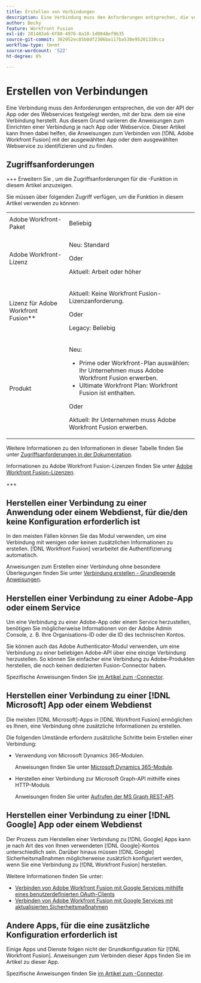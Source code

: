 ```yaml
---
title: Erstellen von Verbindungen
description: Eine Verbindung muss den Anforderungen entsprechen, die von der API der App oder des Webservices festgelegt werden, mit der bzw. dem sie eine Verbindung herstellt. Aus diesem Grund variieren die Anweisungen zum Einrichten einer Verbindung je nach App oder Webservice. Dieser Artikel kann Ihnen dabei helfen, die Anweisungen zum Verbinden von mit  [!DNL Adobe Workfront Fusion]  ausgewählten App oder dem ausgewählten Webservice zu identifizieren und zu finden.
author: Becky
feature: Workfront Fusion
exl-id: 281403a6-6f88-4976-8a10-1d0848ef9b35
source-git-commit: 362952ec85b0df2306ba117ba530e95201330cca
workflow-type: tm+mt
source-wordcount: '522'
ht-degree: 0%

---
```


# Erstellen von Verbindungen

Eine Verbindung muss den Anforderungen entsprechen, die von der API der App oder des Webservices festgelegt werden, mit der bzw. dem sie eine Verbindung herstellt. Aus diesem Grund variieren die Anweisungen zum Einrichten einer Verbindung je nach App oder Webservice. Dieser Artikel kann Ihnen dabei helfen, die Anweisungen zum Verbinden von [!DNL Adobe Workfront Fusion] mit der ausgewählten App oder dem ausgewählten Webservice zu identifizieren und zu finden.

## Zugriffsanforderungen

+++ Erweitern Sie , um die Zugriffsanforderungen für die -Funktion in diesem Artikel anzuzeigen.

Sie müssen über folgenden Zugriff verfügen, um die Funktion in diesem Artikel verwenden zu können:

<table style="table-layout:auto">
 <col> 
 <col> 
 <tbody> 
  <tr> 
   <td role="rowheader">Adobe Workfront-Paket 
   <td> <p>Beliebig</p> </td> 
  </tr> 
  <tr data-mc-conditions=""> 
   <td role="rowheader">Adobe Workfront-Lizenz</td> 
   <td> <p>Neu: Standard</p><p>Oder</p><p>Aktuell: Arbeit oder höher</p> </td> 
  </tr> 
  <tr> 
   <td role="rowheader">Lizenz für Adobe Workfront Fusion**</td> 
   <td>
   <p>Aktuell: Keine Workfront Fusion-Lizenzanforderung.</p>
   <p>Oder</p>
   <p>Legacy: Beliebig </p>
   </td> 
  </tr> 
  <tr> 
   <td role="rowheader">Produkt</td> 
   <td>
   <p>Neu:</p> <ul><li>Prime oder Workfront-Plan auswählen: Ihr Unternehmen muss Adobe Workfront Fusion erwerben.</li><li>Ultimate Workfront Plan: Workfront Fusion ist enthalten.</li></ul>
   <p>Oder</p>
   <p>Aktuell: Ihr Unternehmen muss Adobe Workfront Fusion erwerben.</p>
   </td> 
  </tr>
 </tbody> 
</table>

Weitere Informationen zu den Informationen in dieser Tabelle finden Sie unter [Zugriffsanforderungen in der Dokumentation](/help/workfront-fusion/references/licenses-and-roles/access-level-requirements-in-documentation.md).

Informationen zu Adobe Workfront Fusion-Lizenzen finden Sie unter [Adobe Workfront Fusion-Lizenzen](/help/workfront-fusion/set-up-and-manage-workfront-fusion/licensing-operations-overview/license-automation-vs-integration.md).

+++

## Herstellen einer Verbindung zu einer Anwendung oder einem Webdienst, für die/den keine Konfiguration erforderlich ist

In den meisten Fällen können Sie das Modul verwenden, um eine Verbindung mit wenigen oder keinen zusätzlichen Informationen zu erstellen. [!DNL Workfront Fusion] verarbeitet die Authentifizierung automatisch.

Anweisungen zum Erstellen einer Verbindung ohne besondere Überlegungen finden Sie unter [Verbindung erstellen - Grundlegende Anweisungen](/help/workfront-fusion/create-scenarios/connect-to-apps/connect-to-fusion-general.md).

## Herstellen einer Verbindung zu einer Adobe-App oder einem Service

Um eine Verbindung zu einer Adobe-App oder einem Service herzustellen, benötigen Sie möglicherweise Informationen von der Adobe Admin Console, z. B. Ihre Organisations-ID oder die ID des technischen Kontos.

Sie können auch das Adobe Authenticator-Modul verwenden, um eine Verbindung zu einer beliebigen Adobe-API über eine einzige Verbindung herzustellen. So können Sie einfacher eine Verbindung zu Adobe-Produkten herstellen, die noch keinen dedizierten Fusion-Connector haben.

Spezifische Anweisungen finden Sie [im Artikel zum -Connector](/help/workfront-fusion/references/apps-and-modules/apps-and-modules-toc.md#connectors-for-adobe-products).

## Herstellen einer Verbindung zu einer [!DNL Microsoft] App oder einem Webdienst

Die meisten [!DNL Microsoft]-Apps in [!DNL Workfront Fusion] ermöglichen es Ihnen, eine Verbindung ohne zusätzliche Informationen zu erstellen.

Die folgenden Umstände erfordern zusätzliche Schritte beim Erstellen einer Verbindung:

* Verwendung von Microsoft Dynamics 365-Modulen.

  Anweisungen finden Sie unter [Microsoft Dynamics 365-Module](/help/workfront-fusion/references/apps-and-modules/third-party-connectors/microsoft-dynamics-365-modules.md).

* Herstellen einer Verbindung zur Microsoft Graph-API mithilfe eines HTTP-Moduls

  Anweisungen finden Sie unter [Aufrufen der MS Graph REST-API](/help/workfront-fusion/create-scenarios/connect-to-apps/call-the-ms-graph-rest-api.md).

## Herstellen einer Verbindung zu einer [!DNL Google] App oder einem Webdienst

Der Prozess zum Herstellen einer Verbindung zu [!DNL Google] Apps kann je nach Art des von Ihnen verwendeten [!DNL Google]-Kontos unterschiedlich sein. Darüber hinaus müssen [!DNL Google] Sicherheitsmaßnahmen möglicherweise zusätzlich konfiguriert werden, wenn Sie eine Verbindung zu [!DNL Workfront Fusion] herstellen.

Weitere Informationen finden Sie unter:

* [Verbinden von Adobe Workfront Fusion mit Google Services mithilfe eines benutzerdefinierten OAuth-Clients](/help/workfront-fusion/create-scenarios/connect-to-apps/connect-fusion-to-google-using-oauth.md)
* [Verbinden von Adobe Workfront Fusion mit Google Services mit aktualisierten Sicherheitsmaßnahmen](/help/workfront-fusion/create-scenarios/connect-to-apps/connect-to-google-with-new-security-measures.md)

## Andere Apps, für die eine zusätzliche Konfiguration erforderlich ist

Einige Apps und Dienste folgen nicht der Grundkonfiguration für [!DNL Workfront Fusion]. Anweisungen zum Verbinden dieser Apps finden Sie im Artikel zu dieser App.

Spezifische Anweisungen finden Sie [im Artikel zum -Connector](/help/workfront-fusion/references/apps-and-modules/apps-and-modules-toc.md#connectors-for-third-party-applications).
